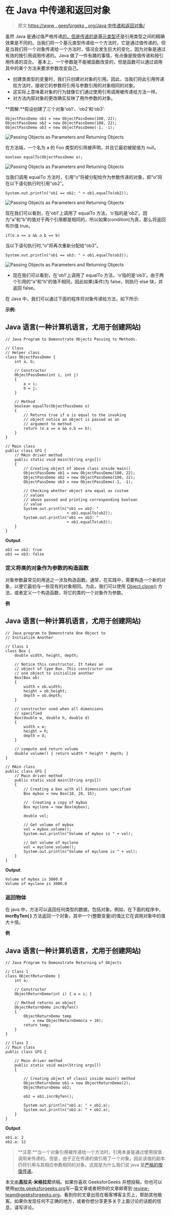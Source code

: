 # 在 Java 中传递和返回对象

> 原文:[https://www . geesforgeks . org/Java 中传递和返回对象/](https://www.geeksforgeeks.org/passing-and-returning-objects-in-java/)

虽然 Java 是通过值严格传递[的，但是传递的是](https://www.geeksforgeeks.org/g-fact-31-java-is-strictly-pass-by-value/)[基元类型](https://www.geeksforgeeks.org/data-types-in-java/)还是引用类型之间的精确效果是不同的。当我们将一个基元类型传递给一个方法时，它是通过值传递的。但是当我们将一个对象传递给一个方法时，情况会发生巨大的变化，因为对象是通过有效的按引用调用传递的。Java 做了一件有趣的事情，有点像是按值传递和按引用传递的混合。
基本上，一个参数是不能被函数改变的，但是函数可以通过调用其中的某个方法来要求参数改变自己。

*   创建类类型的变量时，我们只创建对对象的引用。因此，当我们将此引用传递给方法时，接收它的参数将引用与参数引用的对象相同的对象。
*   这实际上意味着对象的行为就像它们通过使用引用调用被传递给方法一样。
*   对方法内部对象的更改确实反映了用作参数的对象。

**图解:**假设创建了三个对象‘ob1’、‘ob2’和‘ob3’:

```
ObjectPassDemo ob1 = new ObjectPassDemo(100, 22);
ObjectPassDemo ob2 = new ObjectPassDemo(100, 22);
ObjectPassDemo ob3 = new ObjectPassDemo(-1, -1);
```

![Passing Objects as Parameters and Returning Objects](img/bcd04bf84e0a25489e78d5b30902e3a3.png)

在方法端，一个名为 a 的 Foo 类型的引用被声明，并且它最初被赋值为 null。

```
boolean equalTo(ObjectPassDemo o);
```

![Passing Objects as Parameters and Returning Objects](img/bda5334675d8d2640ea8bee6a23ae88f.png)

当我们调用 equalTo 方法时，引用“o”将被分配给作为参数传递的对象，即“o”将在以下语句执行时引用“ob2”。

```
System.out.println("ob1 == ob2: " + ob1.equalTo(ob2));
```

![Passing Objects as Parameters and Returning Objects](img/0e145c73333803988d0dd119fe3eb4e7.png)

现在我们可以看到，在‘ob1’上调用了 equalTo 方法，‘o’指的是‘ob2’。因为“a”和“b”的值对于两个引用都是相同的，所以如果(condition)为真，那么将返回布尔值 true。

```
if(o.a == a && o.b == b)
```

当以下语句执行时,“o”将再次重新分配给“ob3”。

```
System.out.println("ob1 == ob3: " + ob1.equalTo(ob3));
```

![Passing Objects as Parameters and Returning Objects](img/5df862ec8143dc08026eb7062d8171b2.png)

*   现在我们可以看到，在‘ob1’上调用了 equalTo 方法，‘o’指的是‘ob3’。由于两个引用的“a”和“b”的值不相同，因此如果(条件)为 false，则执行 else 块，并返回 false。

在 Java 中，我们可以通过下面的程序将对象传递给方法，如下所示:

**示例:**

## Java 语言(一种计算机语言，尤用于创建网站)

```
// Java Program to Demonstrate Objects Passing to Methods.

// Class
// Helper class
class ObjectPassDemo {
    int a, b;

    // Constructor
    ObjectPassDemo(int i, int j)
    {
        a = i;
        b = j;
    }

    // Method
    boolean equalTo(ObjectPassDemo o)
    {
        // Returns true if o is equal to the invoking
        // object notice an object is passed as an
        // argument to method
        return (o.a == a && o.b == b);
    }
}

// Main class
public class GFG {
    // MAin driver method
    public static void main(String args[])
    {
        // Creating object of above class inside main()
        ObjectPassDemo ob1 = new ObjectPassDemo(100, 22);
        ObjectPassDemo ob2 = new ObjectPassDemo(100, 22);
        ObjectPassDemo ob3 = new ObjectPassDemo(-1, -1);

        // Checking whether object arw equal as custom
        // values
        // above passed and printing corresponding boolean
        // value
        System.out.println("ob1 == ob2: "
                           + ob1.equalTo(ob2));
        System.out.println("ob1 == ob3: "
                           + ob1.equalTo(ob3));
    }
}
```

**Output**

```
ob1 == ob2: true
ob1 == ob3: false
```

### 定义将类的对象作为参数的构造函数

对象参数最常见的用途之一涉及构造函数。通常，在实践中，需要构造一个新的对象，以便它最初与一些现有的对象相同。为此，我们可以使用 [Object.clone()](https://www.geeksforgeeks.org/clone-method-in-java-2/) 方法，或者定义一个构造函数，将它的类的一个对象作为参数。

**例**

## Java 语言(一种计算机语言，尤用于创建网站)

```
// Java program to Demonstrate One Object to
// Initialize Another

// Class 1
class Box {
    double width, height, depth;

    // Notice this constructor. It takes an
    // object of type Box. This constructor use
    // one object to initialize another
    Box(Box ob)
    {
        width = ob.width;
        height = ob.height;
        depth = ob.depth;
    }

    // constructor used when all dimensions
    // specified
    Box(double w, double h, double d)
    {
        width = w;
        height = h;
        depth = d;
    }

    // compute and return volume
    double volume() { return width * height * depth; }
}

// MAin class
public class GFG {
    // Main driver method
    public static void main(String args[])
    {
        // Creating a box with all dimensions specified
        Box mybox = new Box(10, 20, 15);

        //  Creating a copy of mybox
        Box myclone = new Box(mybox);

        double vol;

        // Get volume of mybox
        vol = mybox.volume();
        System.out.println("Volume of mybox is " + vol);

        // Get volume of myclone
        vol = myclone.volume();
        System.out.println("Volume of myclone is " + vol);
    }
}
```

**Output**

```
Volume of mybox is 3000.0
Volume of myclone is 3000.0
```

### **返回物体**

在 java 中，方法可以返回任何类型的数据，包括对象。例如，在下面的程序中， **incrByTen( )** 方法返回一个对象，其中一个(整数变量)的值比它在调用对象中的值大十倍。

**例**

## Java 语言(一种计算机语言，尤用于创建网站)

```
// Java Program to Demonstrate Returning of Objects

// Class 1
class ObjectReturnDemo {
    int a;

    // Constructor
    ObjectReturnDemo(int i) { a = i; }

    // Method returns an object
    ObjectReturnDemo incrByTen()
    {
        ObjectReturnDemo temp
            = new ObjectReturnDemo(a + 10);
        return temp;
    }
}

// Class 2
// Main class
public class GFG {

    // Main driver method
    public static void main(String args[])
    {

        // Creating object of class1 inside main() method
        ObjectReturnDemo ob1 = new ObjectReturnDemo(2);
        ObjectReturnDemo ob2;

        ob2 = ob1.incrByTen();

        System.out.println("ob1.a: " + ob1.a);
        System.out.println("ob2.a: " + ob2.a);
    }
}
```

**Output**

```
ob1.a: 2
ob2.a: 12
```

> **注意:**当一个对象引用被传递给一个方法时，引用本身是通过使用按值调用来传递的。但是，由于正在传递的值引用了一个对象，因此该值的副本仍将引用与其相应参数相同的对象。这就是为什么我们说 java 是[严格的按值传递](https://www.geeksforgeeks.org/g-fact-31-java-is-strictly-pass-by-value/)。

本文由**高拉夫·米格拉尼**供稿。如果你喜欢 GeeksforGeeks 并想投稿，你也可以使用[write.geeksforgeeks.org](https://write.geeksforgeeks.org)写一篇文章或者把你的文章邮寄到 review-team@geeksforgeeks.org。看到你的文章出现在极客博客主页上，帮助其他极客。如果你发现任何不正确的地方，或者你想分享更多关于上面讨论的话题的信息，请写评论。